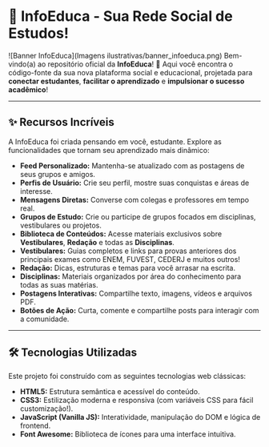 # 🚀 InfoEduca - Sua Rede Social de Estudos!

![Banner InfoEduca](Imagens ilustrativas/banner_infoeduca.png) Bem-vindo(a) ao repositório oficial da **InfoEduca**! 🎉
Aqui você encontra o código-fonte da sua nova plataforma social e educacional, projetada para **conectar estudantes**, **facilitar o aprendizado** e **impulsionar o sucesso acadêmico**!

---

## ✨ Recursos Incríveis

A InfoEduca foi criada pensando em você, estudante. Explore as funcionalidades que tornam seu aprendizado mais dinâmico:

* **Feed Personalizado:** Mantenha-se atualizado com as postagens de seus grupos e amigos.
* **Perfis de Usuário:** Crie seu perfil, mostre suas conquistas e áreas de interesse.
* **Mensagens Diretas:** Converse com colegas e professores em tempo real.
* **Grupos de Estudo:** Crie ou participe de grupos focados em disciplinas, vestibulares ou projetos.
* **Biblioteca de Conteúdos:** Acesse materiais exclusivos sobre **Vestibulares**, **Redação** e todas as **Disciplinas**.
* **Vestibulares:** Guias completos e links para provas anteriores dos principais exames como ENEM, FUVEST, CEDERJ e muitos outros!
* **Redação:** Dicas, estruturas e temas para você arrasar na escrita.
* **Disciplinas:** Materiais organizados por área do conhecimento para todas as suas matérias.
* **Postagens Interativas:** Compartilhe texto, imagens, vídeos e arquivos PDF.
* **Botões de Ação:** Curta, comente e compartilhe posts para interagir com a comunidade.

---

## 🛠️ Tecnologias Utilizadas

Este projeto foi construído com as seguintes tecnologias web clássicas:

* **HTML5:** Estrutura semântica e acessível do conteúdo.
* **CSS3:** Estilização moderna e responsiva (com variáveis CSS para fácil customização!).
* **JavaScript (Vanilla JS):** Interatividade, manipulação do DOM e lógica de frontend.
* **Font Awesome:** Biblioteca de ícones para uma interface intuitiva.